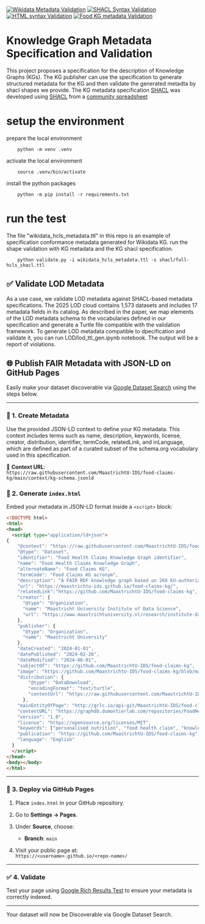 [![Wikidata Metadata Validation](https://github.com/marmhm/kg-metadata/actions/workflows/validate-metadata.yml/badge.svg)](https://github.com/marmhm/kg-metadata/actions/workflows/validate-metadata.yml)
[![SHACL Syntax Validation](https://github.com/marmhm/kg-metadata/actions/workflows/shacl-syntax-check.yml/badge.svg)](https://github.com/marmhm/kg-metadata/actions/workflows/shacl-syntax-check.yml)
[![HTML syntax Validation](https://github.com/marmhm/kg-metadata/actions/workflows/validate-html.yml/badge.svg)](https://github.com/marmhm/kg-metadata/actions/workflows/validate-html.yml)
[![Food KG metadata Validation](https://github.com/marmhm/kg-metadata/actions/workflows/foodKG-metadata-validation.yml/badge.svg)](https://github.com/marmhm/kg-metadata/actions/workflows/foodKG-metadata-validation.yml)



# Knowledge Graph Metadata Specification and Validation

This project proposes a specification for the description of Knowledge Graphs (KGs). The KG publisher can use the specification to generate structured metadata for the KG and then validate the generated metadta by shacl shapes we provide. The KG metadata specification [SHACL](shacl/full-hcls_shacl.ttl) was developed using [SHACL](https://www.w3.org/TR/shacl/) from a [community spreadsheet](https://docs.google.com/spreadsheets/d/1g6ypMzaRt6Z6rhNu4MMwgVdFJO0W47astvhXcxx66N4/edit?gid=1015207925#gid=1015207925)

# setup the environment
prepare the local environment
        
        python -m venv .venv

activate the local environment
        
        source .venv/bin/activate

install the python packages

        python -m pip install -r requirements.txt

# run the test
The file "wikidata_hcls_metadata.ttl" in this repo is an example of specification conformance metadata generated for Wikidata KG. run the shape validation with KG metadata and the KG shacl specification.

        python validate.py -i wikidata_hcls_metadata.ttl -s shacl/full-hcls_shacl.ttl


## ✅ Validate LOD Metadata

As a use case, we validate LOD metadata against SHACL-based metadata specifications. The 2025 LOD cloud contains 1,573 datasets and includes 17 metadata fields in its catalog. As described in the paper, we map elements of the LOD metadata schema to the vocabularies defined in our specification and generate a Turtle file compatible with the validation framework. To generate LOD metadata compatible to dpecification and validate it, you can run LOD/lod_ttl_gen.ipynb notebook. The output will be a report of violations.


## 🌐 Publish FAIR Metadata with JSON-LD on GitHub Pages

Easily make your dataset discoverable via [Google Dataset Search](https://datasetsearch.research.google.com/) using the steps below.

---

### 📝 1. Create Metadata

Use the provided JSON-LD context to define your KG metadata. This context includes terms such as name, description, keywords, license, creator, distribution, identifier, termCode, relatedLink, and inLanguage, which are defined as part of a curated subset of the schema.org vocabulary used in this specification.

📄 **Context URL**:  
`https://raw.githubusercontent.com/MaastrichtU-IDS/food-claims-kg/main/context/kg-schema.jsonld`


### 💾 2. Generate `index.html`

Embed your metadata in JSON-LD format inside a `<script>` block:

```html
<!DOCTYPE html>
<html>
<head>
  <script type="application/ld+json">
{
    "@context": "https://raw.githubusercontent.com/MaastrichtU-IDS/food-claims-kg/main/context/kg-schema.jsonld",
    "@type": "Dataset",
	"identifier": "Food Health Claims Knowledge Graph identifier",
    "name": "Food Health Claims Knowledge Graph",
    "alternateName": "Food Claims KG",
	"termCode": "Food Claims KG acronym",
    "description": "A FAIR RDF knowledge graph based on 260 EU-authorized health claims, structured across food, health effect, target group, and supporting scientific evidence.",
    "url": "https://maastrichtu-ids.github.io/food-claims-kg/",
	"relatedLink":"https://github.com/MaastrichtU-IDS/food-claims-kg",
    "creator": {
      "@type": "Organization",
      "name": "Maastricht University Institute of Data Science",
      "url": "https://www.maastrichtuniversity.nl/research/institute-data-science"
    },
	"publisher": {
      "@type": "Organization",
      "name": "Maastricht University"
    },
	"dateCreated": "2024-01-01",
	"datePublished": "2024-02-26",
    "dateModified": "2024-06-01",
	"subjectOf": "https://github.com/MaastrichtU-IDS/food-claims-kg",
	"image": "https://github.com/MaastrichtU-IDS/food-claims-kg/blob/master/food-claims-kg.jpg",
	"distribution": {
        "@type": "DataDownload",
        "encodingFormat": "text/turtle",
        "contentUrl": "https://raw.githubusercontent.com/MaastrichtU-IDS/food-claims-kg/main/data/food-claims.ttl"
      },
	"mainEntityOfPage": "http://grlc.io/api-git/MaastrichtU-IDS/food-claims-kg",
	"contentURL": "https://graphdb.dumontierlab.com/repositories/FoodHealthClaimsKG",
	"version": "1.0",
    "license": "https://opensource.org/licenses/MIT",
	"keywords": ["personalised nutrition", "food health claim", "knowledge graph", "FAIR data", "RDF", "EFSA"],
	"publication": "https://github.com/MaastrichtU-IDS/food-claims-kg",
	"language": "English"
  }
  </script>
</head>
<body></body>
</html>
```

---

### 🚀 3. Deploy via GitHub Pages

1. Place `index.html` in your GitHub repository.
2. Go to **Settings → Pages**.
3. Under **Source**, choose:
   - **Branch**: `main`

4. Visit your public page at:  
   `https://<username>.github.io/<repo-name>/`

---

### ✅ 4. Validate

Test your page using [Google Rich Results Test](https://search.google.com/test/rich-results) to ensure your metadata is correctly indexed.

---

Your dataset will now be Discoverable via Google Dataset Search.




        
